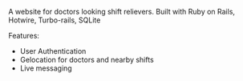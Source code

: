 A website for doctors looking shift relievers. Built with Ruby on Rails, Hotwire, Turbo-rails, SQLite

Features:

- User Authentication
- Gelocation for doctors and nearby shifts
- Live messaging
